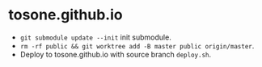 # tosone.github.io

- `git submodule update --init` init submodule.
- `rm -rf public && git worktree add -B master public origin/master`.
- Deploy to tosone.github.io with source branch `deploy.sh`.
